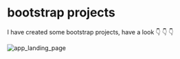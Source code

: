 # bootstrap projects

I have created some bootstrap projects,
have a look  :point_down: :point_down: :point_down: 

![app_landing_page](https://user-images.githubusercontent.com/46050946/109544502-a5a7af80-7aed-11eb-8765-2173e1bd7a35.gif)
